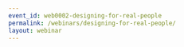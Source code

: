 ```yaml
---
event_id: web0002-designing-for-real-people
permalink: /webinars/designing-for-real-people/
layout: webinar
---
```

